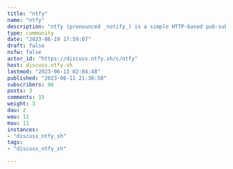 ```yaml
---
title: "ntfy" 
name: "ntfy"
description: "ntfy (pronounced _notify_) is a simple HTTP-based pub-sub notification service. You can use  it to send push notifications to your phone via HTTP PUT/POST.[ntfy website](https://ntfy.sh/) •[Documentation](https://ntfy.sh/docs) •[GitHub](https://github.com/binwiederhier/ntfy) • [Google Play](https://play.google.com/store/apps/details?id=io.heckel.ntfy) •[F-Droid](https://f-droid.org/en/packages/io.heckel.ntfy/) •[Discord](https://discord.com/invite/cT7ECsZj9w) •[App Store](https://apps.apple.com/us/app/ntfy/id1625396347) •[Matrix](https://matrix.to/#/#ntfy-space:matrix.org)If you'd like to **become a sponsor**, I would be humbled to accept your donation via [GitHub Sponsors](https://github.com/sponsors/binwiederhier) or [Liberapay](https://en.liberapay.com/ntfy/) 💸💰."
type: community
date: "2023-06-19 17:59:07"
draft: false
nsfw: false
actor_id: "https://discuss.ntfy.sh/c/ntfy"
host: discuss.ntfy.sh
lastmod: "2023-06-13 02:04:48"
published: "2023-06-11 21:38:58"
subscribers: 86
posts: 3
comments: 15
weight: 3
dau: 2
wau: 11
mau: 11
instances:
- "discuss_ntfy_sh"
tags: 
- "discuss_ntfy_sh"

---
```

